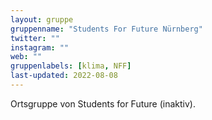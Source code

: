```yaml
---
layout: gruppe
gruppenname: "Students For Future Nürnberg"
twitter: ""
instagram: ""
web: ""
gruppenlabels: [klima, NFF]
last-updated: 2022-08-08
---
```


Ortsgruppe von Students for Future (inaktiv).
